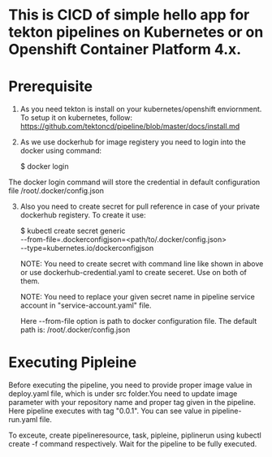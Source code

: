# This is CICD of simple hello app for tekton pipelines on Kubernetes or on Openshift Container Platform 4.x.

# Prerequisite

 1. As you need tekton is install on your kubernetes/openshift enviornment.
    To setup it on kubernetes, follow: https://github.com/tektoncd/pipeline/blob/master/docs/install.md
  
 2. As we use dockerhub for image registery you need to login into the docker using command:
  
    $ docker login
  
  The docker login command will store the credential in default configuration file /root/.docker/config.json
  
 3. Also you need to create secret for pull reference in case of your private dockerhub registery. To create it use:
  
    $ kubectl create secret generic <your-secret-name> \
      --from-file=.dockerconfigjson=<path/to/.docker/config.json> \
      --type=kubernetes.io/dockerconfigjson
    
    NOTE: You need to create secret with command line like shown in above or use dockerhub-credential.yaml to create seceret. Use on both of them.
    
    NOTE: You need to replace your given secret name in pipeline service account in "service-account.yaml" file.
    
    Here  --from-file option is path to docker configuration file. The default path is: /root/.docker/config.json
    
    
    
#  Executing Pipleine
  
   Before executing the pipeline, you need to provide proper image value in deploy.yaml file, which is under src folder.You need to update image parameter with your repository     name and proper tag given in the pipeline. Here pipeline executes with tag "0.0.1". You can see value in pipeline-run.yaml file.
   
   To exceute, create pipelineresource, task, pipleine, piplinerun using kubectl create -f command respectively.
   Wait for the pipeline to be fully executed.
